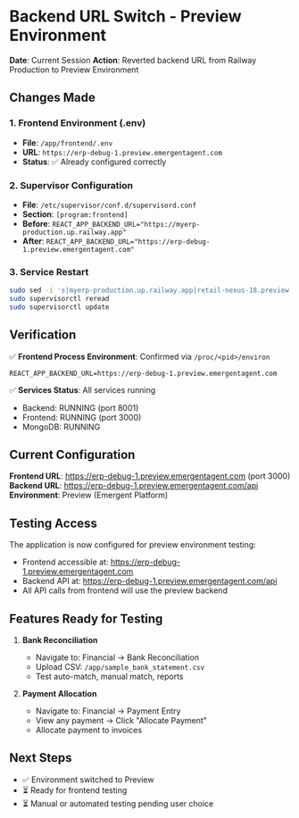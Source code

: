 # Backend URL Switch - Preview Environment

**Date**: Current Session
**Action**: Reverted backend URL from Railway Production to Preview Environment

## Changes Made

### 1. Frontend Environment (.env)
- **File**: `/app/frontend/.env`
- **URL**: `https://erp-debug-1.preview.emergentagent.com`
- **Status**: ✅ Already configured correctly

### 2. Supervisor Configuration
- **File**: `/etc/supervisor/conf.d/supervisord.conf`
- **Section**: `[program:frontend]`
- **Before**: `REACT_APP_BACKEND_URL="https://myerp-production.up.railway.app"`
- **After**: `REACT_APP_BACKEND_URL="https://erp-debug-1.preview.emergentagent.com"`

### 3. Service Restart
```bash
sudo sed -i 's|myerp-production.up.railway.app|retail-nexus-18.preview.emergentagent.com|g' /etc/supervisor/conf.d/supervisord.conf
sudo supervisorctl reread
sudo supervisorctl update
```

## Verification

✅ **Frontend Process Environment**: Confirmed via `/proc/<pid>/environ`
```
REACT_APP_BACKEND_URL=https://erp-debug-1.preview.emergentagent.com
```

✅ **Services Status**: All services running
- Backend: RUNNING (port 8001)
- Frontend: RUNNING (port 3000)
- MongoDB: RUNNING

## Current Configuration

**Frontend URL**: https://erp-debug-1.preview.emergentagent.com (port 3000)
**Backend URL**: https://erp-debug-1.preview.emergentagent.com/api
**Environment**: Preview (Emergent Platform)

## Testing Access

The application is now configured for preview environment testing:
- Frontend accessible at: https://erp-debug-1.preview.emergentagent.com
- Backend API at: https://erp-debug-1.preview.emergentagent.com/api
- All API calls from frontend will use the preview backend

## Features Ready for Testing

1. **Bank Reconciliation**
   - Navigate to: Financial → Bank Reconciliation
   - Upload CSV: `/app/sample_bank_statement.csv`
   - Test auto-match, manual match, reports

2. **Payment Allocation**
   - Navigate to: Financial → Payment Entry
   - View any payment → Click "Allocate Payment"
   - Allocate payment to invoices

## Next Steps

- ✅ Environment switched to Preview
- ⏳ Ready for frontend testing
- ⏳ Manual or automated testing pending user choice
